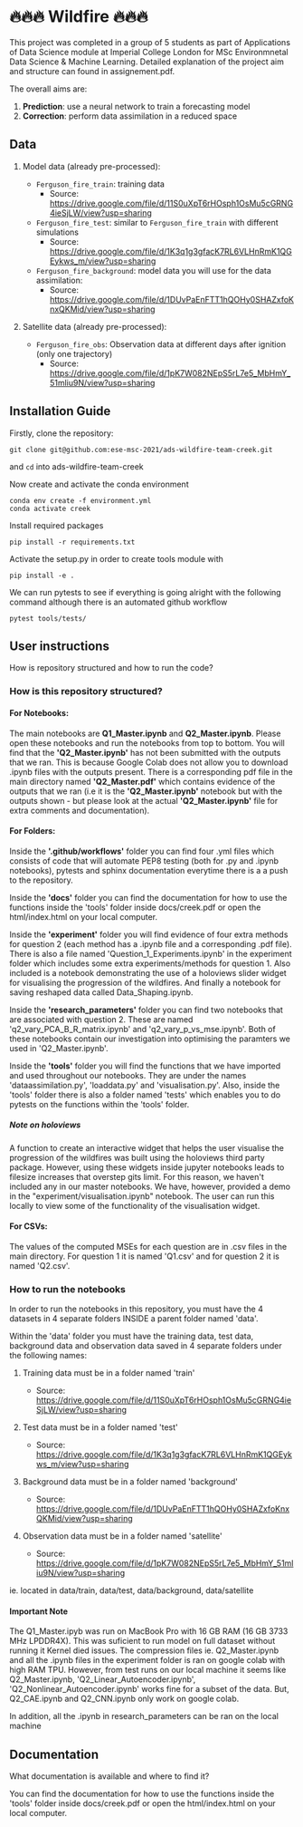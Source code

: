 # 🔥🔥🔥 Wildfire 🔥🔥🔥

This project was completed in a group of 5 students as part of Applications of Data Science module at Imperial College London for MSc Environmnetal Data Science & Machine Learning.  Detailed explanation of the project aim and structure can found in assignement.pdf. 

The overall aims are:

1. **Prediction**: use a neural network to train a forecasting model
2. **Correction**: perform data assimilation in a reduced space

## Data

1. Model data (already pre-processed):​
    - `Ferguson_fire_train`: training data​
      - Source: https://drive.google.com/file/d/11S0uXpT6rHOsph1OsMu5cGRNG4ieSjLW/view?usp=sharing​
    - `Ferguson_fire_test`: similar to `Ferguson_fire_train` with different simulations​
      - Source: https://drive.google.com/file/d/1K3q1g3gfacK7RL6VLHnRmK1QGEykws_m/view?usp=sharing​
    - `Ferguson_fire_background`: model data you will use for the data assimilation: ​
      - Source: https://drive.google.com/file/d/1DUvPaEnFTT1hQOHy0SHAZxfoKnxQKMid/view?usp=sharing​

2. Satellite data (already pre-processed):​
    - `Ferguson_fire_obs`: Observation data at different days after ignition (only one trajectory)​
      - Source: https://drive.google.com/file/d/1pK7W082NEpS5rL7e5_MbHmY_51mliu9N/view?usp=sharing​


## Installation Guide


Firstly, clone the repository:
```
git clone git@github.com:ese-msc-2021/ads-wildfire-team-creek.git
```
and `cd` into ads-wildfire-team-creek

Now create and activate the conda environment
```
conda env create -f environment.yml
conda activate creek
```

Install required packages
```
pip install -r requirements.txt
```

Activate the setup.py in order to create tools module with
```
pip install -e .
```

We can run pytests to see if everything is going alright
with the following command although there is an automated github workflow
```
pytest tools/tests/
```

## User instructions

How is repository structured and how to run the code?

### How is this repository structured?
#### For Notebooks:
The main notebooks are <b>Q1_Master.ipynb</b> and <b>Q2_Master.ipynb</b>. Please open these notebooks and run the notebooks from top to bottom.
You will find that the <b>'Q2_Master.ipynb'</b> has not been submitted with the outputs that we ran. This is because Google Colab does not
allow you to download .ipynb files with the outputs present. There is a corresponding pdf file in the main directory named <b>'Q2_Master.pdf'</b> which contains
evidence of the outputs that we ran (i.e it is the <b>'Q2_Master.ipynb'</b> notebook but with the outputs shown - but please look at the actual
<b>'Q2_Master.ipynb'</b> file for extra comments and documentation).


#### For Folders:

Inside the <b>'.github/workflows'</b> folder you can find four .yml files which consists of code that will automate PEP8 testing (both for .py and .ipynb notebooks), pytests and sphinx documentation everytime there is a a push to the repository.

Inside the <b>'docs'</b> folder you can find the documentation for how to use the functions inside the 'tools' folder inside docs/creek.pdf or open the html/index.html on your local computer. 

Inside the <b>'experiment'</b> folder you will find evidence of four extra methods for question 2 (each method has a .ipynb file and a corresponding
.pdf file). There is also a file named 'Question_1_Experiments.ipynb' in the experiment folder which includes some extra experiments/methods
for question 1. Also included is a notebook demonstrating the use of a holoviews slider widget for visualising the progression of the wildfires. And finally a notebook for saving reshaped data called Data_Shaping.ipynb.

Inside the <b>'research_parameters'</b> folder you can find two notebooks that are associated with question 2. These are named 'q2_vary_PCA_B_R_matrix.ipynb' and 'q2_vary_p_vs_mse.ipynb'. Both of these notebooks contain our investigation into optimising the paramters we used in 'Q2_Master.ipynb'.

Inside the <b>'tools'</b> folder you will find the functions that we have imported and used throughout our notebooks. They are under the names 'dataassimilation.py', 'loaddata.py' and 'visualisation.py'. Also, inside the 'tools' folder there is also a folder named 'tests' which
enables you to do pytests on the functions within the 'tools' folder.

##### Note on holoviews

A function to create an interactive widget that helps the user visualise the progression of the wildfires was built using the holoviews third party package. However, using these widgets inside jupyter notebooks leads to filesize increases that overstep gits limit. For this reason, we haven't included any in our master notebooks. We have, however, provided a demo in the "experiment/visualisation.ipynb" notebook. The user can run this locally to view some of the functionality of the visualisation widget.

#### For CSVs:
The values of the computed MSEs for each question are in .csv files in the main directory. For question 1 it is named 'Q1.csv' and for question 
2 it is named 'Q2.csv'.

### How to run the notebooks

In order to run the notebooks in this repository, you must have the 4 datasets in 4 separate folders INSIDE a
parent folder named 'data'. 
 
Within the 'data' folder you must have the training data, test data, background data and observation data saved
in 4 separate folders under the following names:

1. Training data must be in a folder named 'train'
    - Source: https://drive.google.com/file/d/11S0uXpT6rHOsph1OsMu5cGRNG4ieSjLW/view?usp=sharing​

2. Test data must be in a folder named 'test'
    - Source: https://drive.google.com/file/d/1K3q1g3gfacK7RL6VLHnRmK1QGEykws_m/view?usp=sharing​

3. Background data must be in a folder named 'background'
    - Source: https://drive.google.com/file/d/1DUvPaEnFTT1hQOHy0SHAZxfoKnxQKMid/view?usp=sharing​

4. Observation data must be in a folder named 'satellite'
    - Source: https://drive.google.com/file/d/1pK7W082NEpS5rL7e5_MbHmY_51mliu9N/view?usp=sharing​

ie. located in data/train, data/test, data/background, data/satellite

#### Important Note
The Q1_Master.ipyb was run on MacBook Pro with 16 GB RAM (16 GB 3733 MHz LPDDR4X). This was suficient to run model on full dataset without running it Kernel died issues. 
The compression files ie. Q2_Master.ipynb and all the .ipynb files in the experiment folder is ran on google colab with high RAM TPU.
However, from test runs on our local machine it seems like Q2_Master.ipynb, 'Q2_Linear_Autoencoder.ipynb', 'Q2_Nonlinear_Autoencoder.ipynb' works fine for a subset of the data. But, Q2_CAE.ipynb and Q2_CNN.ipynb only work on google colab.

In addition, all the .ipynb in research_parameters can be ran on the local machine



## Documentation

What documentation is available and where to find it?

You can find the documentation for how to use the functions inside the 'tools' folder inside docs/creek.pdf or open the html/index.html on your local computer. 

